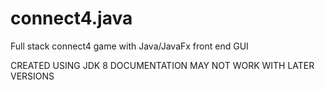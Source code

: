 # connect4.java
Full stack connect4 game with Java/JavaFx front end GUI

CREATED USING JDK 8 DOCUMENTATION MAY NOT WORK WITH LATER VERSIONS
